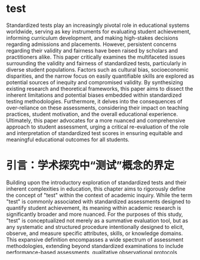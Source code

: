 # test

Standardized tests play an increasingly pivotal role in educational systems worldwide, serving as key instruments for evaluating student achievement, informing curriculum development, and making high-stakes decisions regarding admissions and placements.  However, persistent concerns regarding their validity and fairness have been raised by scholars and practitioners alike.  This paper critically examines the multifaceted issues surrounding the validity and fairness of standardized tests, particularly in diverse student populations. Factors such as cultural bias, socioeconomic disparities, and the narrow focus on easily quantifiable skills are explored as potential sources of inequity and compromised validity.  By synthesizing existing research and theoretical frameworks, this paper aims to dissect the inherent limitations and potential biases embedded within standardized testing methodologies.  Furthermore, it delves into the consequences of over-reliance on these assessments, considering their impact on teaching practices, student motivation, and the overall educational experience.  Ultimately, this paper advocates for a more nuanced and comprehensive approach to student assessment, urging a critical re-evaluation of the role and interpretation of standardized test scores in ensuring equitable and meaningful educational outcomes for all students.

# 引言：学术探究中“测试”概念的界定

Building upon the introductory exploration of standardized tests and their inherent complexities in education, this chapter aims to rigorously define the concept of "test" within the context of academic inquiry. While the term "test" is commonly associated with standardized assessments designed to quantify student achievement, its meaning within academic research is significantly broader and more nuanced. For the purposes of this study, "test" is conceptualized not merely as a summative evaluation tool, but as any systematic and structured procedure intentionally designed to elicit, observe, and measure specific attributes, skills, or knowledge domains. This expansive definition encompasses a wide spectrum of assessment methodologies, extending beyond standardized examinations to include performance-based assessments, qualitative observational protocols, carefully controlled experiments, and even thoughtfully designed interview techniques. This broadened understanding is critical because it allows us to move beyond the limitations of viewing "test" solely as a high-stakes examination. Instead, we embrace a view of "test" as a fundamental tool for data collection and analysis in academic research. This refined conceptualization is essential for the subsequent chapters, particularly when we examine the methodological frameworks that underpin testing and assessment. By establishing this comprehensive definition of "test," we lay a robust foundation for a deeper investigation into the validity, fairness, and multifaceted applications of testing within the realm of academic inquiry, paving the way for a more nuanced understanding of its role in educational research.

# 测试与评估的方法论框架

Building upon the expanded definition of “test” established in the preceding chapter, which encompasses a spectrum of systematic procedures for data collection, this chapter delineates the methodological framework underpinning rigorous testing and assessment within academic inquiry. Moving beyond a singular focus on standardized instruments, this framework emphasizes the critical role of methodological pluralism in ensuring the validity and meaningfulness of research findings. At its core, this framework advocates for a deliberate and theoretically informed approach to method selection, aligning chosen methodologies with the specific research questions and the nature of the constructs under investigation.

This methodological framework draws upon established principles of research design, incorporating both quantitative and qualitative paradigms. Quantitative methodologies, often associated with standardized tests, provide structured and statistically analyzable data, allowing for broad comparisons and the identification of trends. However, recognizing the limitations of purely quantitative approaches, particularly when exploring complex human attributes, the framework also integrates qualitative methodologies. These methods, such as in-depth interviews, observational protocols, and content analysis, offer rich, contextualized insights, capturing nuances often missed by standardized measures. The integration of mixed-methods designs, combining the strengths of both quantitative and qualitative approaches, is particularly emphasized for a more comprehensive understanding of testing phenomena.

Furthermore, the framework underscores the paramount importance of validity and reliability in all testing and assessment endeavors. Validity, in this context, extends beyond test content to encompass construct validity – ensuring that the chosen methods genuinely measure the intended attributes or skills as conceptualized within the research framework. Reliability, referring to the consistency and dependability of measurement, is equally crucial for ensuring the trustworthiness of findings. This chapter will explore various strategies for establishing and enhancing validity and reliability across different testing methodologies, including rigorous pilot testing, triangulation of data sources, and transparent reporting of methodological choices. By establishing this robust methodological framework, we pave the way for a nuanced examination in the subsequent chapter of how testing and assessment methodologies are applied and adapted across diverse academic disciplines.

# 跨学科测试的应用与意义

Building upon the robust methodological framework outlined in the preceding chapter, this section delves into the practical applications and broader significance of interdisciplinary testing approaches across diverse academic fields. The framework's emphasis on methodological pluralism and context-specific test selection becomes particularly salient when considering the varied epistemological stances and research objectives inherent in different disciplines. For instance, while quantitative methodologies and standardized instruments may be prevalent in fields like psychology and economics to establish generalizable trends, disciplines such as anthropology and sociology often leverage qualitative methods like ethnographic observation and in-depth interviews to explore nuanced social phenomena. Furthermore, fields like history and literature employ textual analysis and archival research, which, under our broadened definition of "test," can be seen as systematic procedures for examining evidence and interpreting meaning.

The significance of this interdisciplinary perspective lies in its ability to enrich our understanding of testing itself. By recognizing the diverse ways different disciplines adapt and apply testing methodologies, we move beyond a narrow, psychometric-centric view. This cross-disciplinary lens reveals the inherent limitations and strengths of various approaches, fostering a more critical and nuanced evaluation of testing practices. Ultimately, appreciating the application and significance of testing across disciplines underscores the necessity for a holistic and adaptable approach to assessment, paving the way for the concluding chapter's synthesis and final reflections on the multifaceted role of testing in academic inquiry.

# 结论

总而言之，本文通过考察“测试”在学术探究中的多重维度，力求对这一核心概念进行重新审视与解读。 从最初对标准化测试在教育系统中作用的探讨，以及对其有效性和公平性的持续质疑出发，本文逐步深入到对“测试”概念的界定，并将其从狭义的标准化测验扩展至涵盖所有旨在系统性地收集和分析数据的结构化程序。 这一概念的扩展至关重要，它为我们理解不同学科领域中测试的多样化应用奠定了基础。

通过方法论框架的构建，本文强调了在学术研究中采用方法多元主义的重要性。 无论是定量方法还是定性方法，乃至两者结合的混合方法，都被纳入到严谨的测试和评估体系之中。 有效性和可靠性被确立为衡量测试质量的基石，确保研究结果的稳健性和可信度。 随后，对跨学科测试应用与意义的探讨进一步揭示了不同学科如何根据自身的研究范式和目标，灵活运用和调整测试方法。 这种跨学科的视角不仅丰富了我们对测试本身的理解，也突显了在评估实践中采取整体性和适应性策略的必要性。

最终，本文旨在倡导一种更为细致入微和全面性的评估方法。 我们呼吁在学术探究中，应超越对单一测试形式的依赖，拥抱多元化的方法论，并充分认识到不同学科在测试应用中的独特贡献。 唯有如此，方能更有效地利用“测试”这一工具，促进知识的进步和学术的繁荣。

